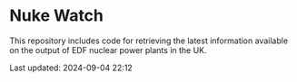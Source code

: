 # Nuke Watch

This repository includes code for retrieving the latest information available on the output of EDF nuclear power plants in the UK.

Last updated: 2024-09-04 22:12